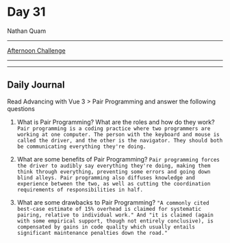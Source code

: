 # Day 31
Nathan Quam

---

[Afternoon Challenge](link.com)

---
---

## Daily Journal

Read Advancing with Vue 3 > Pair Programming and answer the following questions

1. What is Pair Programming? What are the roles and how do they work?
`
Pair programming is a coding practice where two programmers are working at one computer. The person with the keyboard and mouse is called the driver, and the other is the navigator. They should both be communicating everything they're doing.
`

2. What are some benefits of Pair Programming?
`
Pair programming forces the driver to audibly say everything they're doing, making them think through everything, preventing some errors and going down blind alleys. Pair programming also diffuses knowledge and experience between the two, as well as cutting the coordination requirements of responsibilities in half.
`

3. What are some drawbacks to Pair Programming?
`
"A commonly cited best-case estimate of 15% overhead is claimed for systematic pairing, relative to individual work." And "it is claimed (again with some empirical support, though not entirely conclusive), is compensated by gains in code quality which usually entails significant maintenance penalties down the road."
`
